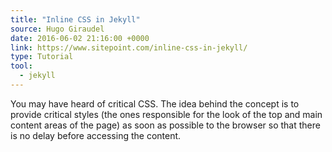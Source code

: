 ```yaml
---
title: "Inline CSS in Jekyll"
source: Hugo Giraudel
date: 2016-06-02 21:16:00 +0000
link: https://www.sitepoint.com/inline-css-in-jekyll/
type: Tutorial
tool:
  - jekyll 
---
```

You may have heard of critical CSS. The idea behind the concept is to provide critical styles (the ones responsible for the look of the top and main content areas of the page) as soon as possible to the browser so that there is no delay before accessing the content.






